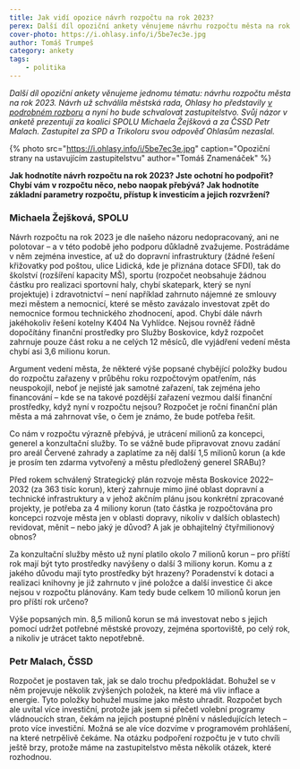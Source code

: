 ```yaml
---
title: Jak vidí opozice návrh rozpočtu na rok 2023?
perex: Další díl opoziční ankety věnujeme návrhu rozpočtu města na rok 2023. Návrh už schválila městská rada a nyní ho bude schvalovat zastupitelstvo. Svůj názor v anketě prezentují za koalici SPOLU Michaela Žejšková a za ČSSD Petr Malach.
cover-photo: https://i.ohlasy.info/i/5be7ec3e.jpg
author: Tomáš Trumpeš
category: ankety
tags:
    - politika
---
```


*Další díl opoziční ankety věnujeme jednomu tématu: návrhu rozpočtu města na rok 2023. Návrh už schválila městská rada, Ohlasy ho představily [v podrobném rozboru](https://ohlasy.info/clanky/2022/11/rozpocet.html) a nyní ho bude schvalovat zastupitelstvo. Svůj názor v anketě prezentují za koalici SPOLU Michaela Žejšková a za ČSSD Petr Malach. Zastupitel za SPD a Trikoloru svou odpověď Ohlasům nezaslal.*

{% photo src="https://i.ohlasy.info/i/5be7ec3e.jpg" caption="Opoziční strany na ustavujícím zastupitelstvu" author="Tomáš Znamenáček" %}

**Jak hodnotíte návrh rozpočtu na rok 2023? Jste ochotní ho podpořit? Chybí vám v rozpočtu něco, nebo naopak přebývá? Jak hodnotíte základní parametry rozpočtu, přístup k investicím a jejich rozvržení?**

### Michaela Žejšková, SPOLU

Návrh rozpočtu na rok 2023 je dle našeho názoru nedopracovaný, ani ne polotovar – a v této podobě jeho podporu důkladně zvažujeme. Postrádáme v něm zejména investice, ať už do dopravní infrastruktury (žádné řešení křižovatky pod poštou, ulice Lidická, kde je přiznána dotace SFDI), tak do školství (rozšíření kapacity MŠ), sportu (rozpočet neobsahuje žádnou částku pro realizaci sportovní haly, chybí skatepark, který se nyní projektuje) i zdravotnictví – není například zahrnuto nájemné ze smlouvy mezi městem a nemocnicí, které se město zavázalo investovat zpět do nemocnice formou technického zhodnocení, apod. Chybí dále návrh jakéhokoliv řešení kotelny K404 Na Vyhlídce. Nejsou rovněž řádně dopočítány finanční prostředky pro Služby Boskovice, když rozpočet zahrnuje pouze část roku a ne celých 12 měsíců, dle vyjádření vedení města chybí asi 3,6 milionu korun.

Argument vedení města, že některé výše popsané chybějící položky budou do rozpočtu zařazeny v průběhu roku rozpočtovým opatřením, nás neuspokojil, neboť je nejisté jak samotné zařazení, tak zejména jeho financování – kde se na takové pozdější zařazení vezmou další finanční prostředky, když nyní v rozpočtu nejsou? Rozpočet je roční finanční plán města a má zahrnovat vše, o čem je známo, že bude potřeba řešit. 

Co nám v rozpočtu výrazně přebývá, je utrácení milionů za koncepci, generel a konzultační služby. To se vážně bude připravovat znovu zadání pro areál Červené zahrady a zaplatíme za něj další 1,5 milionů korun (a kde je prosím ten zdarma vytvořený a městu předložený generel SRABu)? 

Před rokem schválený Strategický plán rozvoje města Boskovice 2022–2032 (za 363 tisíc korun), který zahrnuje mimo jiné oblast dopravní a technické infrastruktury a v jehož akčním plánu jsou konkrétní zpracované projekty, je potřeba za 4 miliony korun (tato částka je rozpočtována pro koncepci rozvoje města jen v oblasti dopravy, nikoliv v dalších oblastech) revidovat, měnit – nebo jaký je důvod? A jak je obhajitelný čtyřmilionový obnos? 

Za konzultační služby město už nyní platilo okolo 7 milionů korun – pro příští rok mají být tyto prostředky navýšeny o další 3 miliony korun. Komu a z jakého důvodu mají tyto prostředky být hrazeny? Poradenství k dotaci a realizaci knihovny je již zahrnuto v jiné položce a další investice či akce nejsou v rozpočtu plánovány. Kam tedy bude celkem 10 milionů korun jen pro příští rok určeno?

Výše popsaných min. 8,5 milionů korun se má investovat nebo s jejich pomocí udržet potřebné městské provozy, zejména sportoviště, po celý rok, a nikoliv je utrácet takto nepotřebně.

### Petr Malach, ČSSD

Rozpočet je postaven tak, jak se dalo trochu předpokládat. Bohužel se v něm projevuje několik zvýšených položek, na které má vliv inflace a energie. Tyto položky bohužel musíme jako město uhradit. Rozpočet bych ale uvítal více investiční, protože jak jsem si přečetl volební programy vládnoucích stran, čekám na jejich postupné plnění v následujících letech – proto více investiční. Možná se ale více dozvíme v programovém prohlášení, na které netrpělivě čekáme. Na otázku podpoření rozpočtu je v tuto chvíli ještě brzy, protože máme na zastupitelstvo města několik otázek, které rozhodnou.